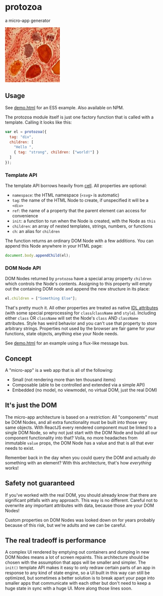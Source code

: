 # protozoa
a micro-app generator

![protozoa logo](logo.jpg)

## Usage
See [demo.html](demo.html) for an ES5 example. Also available on NPM.

The protozoa module itself is just one factory function that is called with a template. Calling it looks like this:

```js
var el = protozoa({
  tag: "div",
  children: [
    "Hello ",
    { tag: "strong", children: ["world!"] }
  ]
});
```

### Template API
The template API borrows heavily from [cell](https://www.celljs.org/). All properties are optional:
- `namespace`: the HTML namespace (`<svg>` is automatic)
- `tag`: the name of the HTML Node to create, if unspecified it will be a `<div>`
- `ref`: the name of a property that the parent element can access for convenience
- `init`: a function to run when the Node is created, with the Node as `this`
- `children`: an array of nested templates, strings, numbers, or functions
- `ch`: an alias for `children`

The function returns an ordinary DOM Node with a few additions. You can append this Node anywhere in your HTML page:

```js
document.body.appendChild(el);
```

### DOM Node API
DOM Nodes returned by `protozoa` have a special array property `children` which controls the Node's contents. Assigning to this property will empty out the containing DOM node and append the new structure in its place:

```js
el.children = ["Something Else"];
```

That's pretty much it. All other properties are treated as native [IDL attributes](https://developer.mozilla.org/en-US/docs/Web/HTML/Attributes#Content_versus_IDL_attributes) (with some special preprocessing for `class`/`className` and `style`). Including either `class` OR `className` will set the Node's `class` AND `className` attributes. Style has weird behavior and you can't use that property to store arbitrary strings. Properties not used by the browser are fair game for your functions, state objects, anything else your Node needs.

See [demo.html](demo.html) for an example using a flux-like message bus.

## Concept
A "micro-app" is a web app that is all of the following:
- Small (not rendering more than ten thousand items)
- Composable (able to be controlled and extended via a simple API)
- Embedded (no model, no viewmodel, no virtual DOM, just the real DOM)

## It's just the DOM
The micro-app architecture is based on a restriction: All "components" must be DOM Nodes, and all extra functionality must be built into those very same objects. With ReactJS every rendered component must be linked to a single DOM Node, so why not just start with the DOM Node and build all our component functionality into that? Voila, no more headaches from immutable `value` props, the DOM Node has a value and that is all that ever needs to exist.

Remember back in the day when you could query the DOM and actually *do* something with an element? With this architecture, that's how *everything* works!

## Safety not guaranteed
If you've worked with the real DOM, you should already know that there are significant pitfalls with any approach. This way is no different. Careful not to overwrite any important attributes with data, because those are your DOM Nodes!

Custom properties on DOM Nodes was looked down on for years probably because of this risk, but we're adults and we can be careful.

## The real tradeoff is performance
A complex UI rendered by emptying out containers and dumping in new DOM Nodes means a lot of screen repaints. This architecture should be chosen with the assumption that apps will be smaller and simpler. The `init()` template API makes it easy to only redraw certain parts of an app in response to any kind of state engine, so a UI built in this way can still be optimized, but sometimes a better solution is to break apart your page into smaller apps that communicate with each other but don't need to keep a huge state in sync with a huge UI. More along those lines soon.

